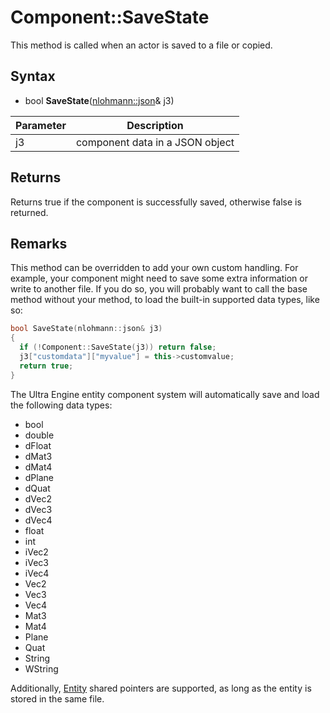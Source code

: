# Component::SaveState

This method is called when an actor is saved to a file or copied.

## Syntax

- bool **SaveState**([nlohmann::json](https://json.nlohmann.me/)& j3)

| Parameter | Description |
|---|---|
| j3 | component data in a JSON object |

## Returns

Returns true if the component is successfully saved, otherwise false is returned.

## Remarks

This method can be overridden to add your own custom handling. For example, your component might need to save some extra information or write to another file. If you do so, you will probably want to call the base method without your method, to load the built-in supported data types, like so:

```c++
bool SaveState(nlohmann::json& j3)
{
  if (!Component::SaveState(j3)) return false;
  j3["customdata"]["myvalue"] = this->customvalue;
  return true;
}
```

The Ultra Engine entity component system will automatically save and load the following data types:
- bool
- double
- dFloat
- dMat3
- dMat4
- dPlane
- dQuat
- dVec2
- dVec3
- dVec4
- float
- int
- iVec2
- iVec3
- iVec4
- Vec2
- Vec3
- Vec4
- Mat3
- Mat4
- Plane
- Quat
- String
- WString
  
Additionally, [Entity](Entity.md) shared pointers are supported, as long as the entity is stored in the same file.
